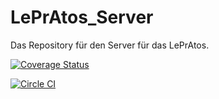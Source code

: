 # LePrAtos_Server
Das Repository für den Server für das LePrAtos.

[![Coverage Status](https://coveralls.io/repos/PascalHonegger/LePrAtos_Server/badge.svg?branch=master&service=github)](https://coveralls.io/github/PascalHonegger/LePrAtos_Server?branch=master)

[![Circle CI](https://circleci.com/gh/PascalHonegger/LePrAtos_Server.svg?style=svg)](https://circleci.com/gh/PascalHonegger/LePrAtos_Server)
